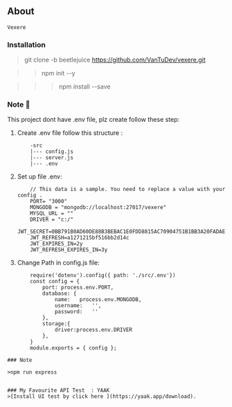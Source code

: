 ## About
    Vexere 

### Installation

>git clone -b beetlejuice https://github.com/VanTuDev/vexere.git

>>npm init --y

>>>npm install --save

### Note :eyes:
This project dont have .env file, plz create follow these step:
1. Create .env file follow this structure :
    ```
        -src
        |--- config.js
        |--- server.js
        |--- .env 
    ```
2. Set up file .env: 
    ```
        // This data is a sample. You need to replace a value with your config .
        PORT= "3000"
        MONGODB = "mongodb://localhost:27017/vexere"
        MYSQL_URL = ""
        DRIVER = "c:/"
        JWT_SECRET=0BB791B0AD60DE88B3BEBAC1E0FDD8815AC70904751B1BB3A20FADAE35E024B6
        JWT_REFRESH=a1271215bf516bb2d14c 
        JWT_EXPIRES_IN=2y
        JWT_REFRESH_EXPIRES_IN=3y
    ```
 3. Change Path in config.js file:
    ```
        require('dotenv').config({ path: './src/.env'})
        const config = {
            port: process.env.PORT,
            database: {
                name:   process.env.MONGODB,
                username:   '',
                password:   ''
            },
            storage:{
                driver:process.env.DRIVER
            },
        }
        module.exports = { config }; 
   ```   
### Note 

>npm run express
    

### My Favourite API Test  : YAAK      
>[Install UI test by click here ](https://yaak.app/download).
    